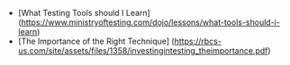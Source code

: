 - [What Testing Tools should I Learn] (https://www.ministryoftesting.com/dojo/lessons/what-tools-should-i-learn)
- [The Importance of the Right Technique] (https://rbcs-us.com/site/assets/files/1358/investingintesting_theimportance.pdf)

 